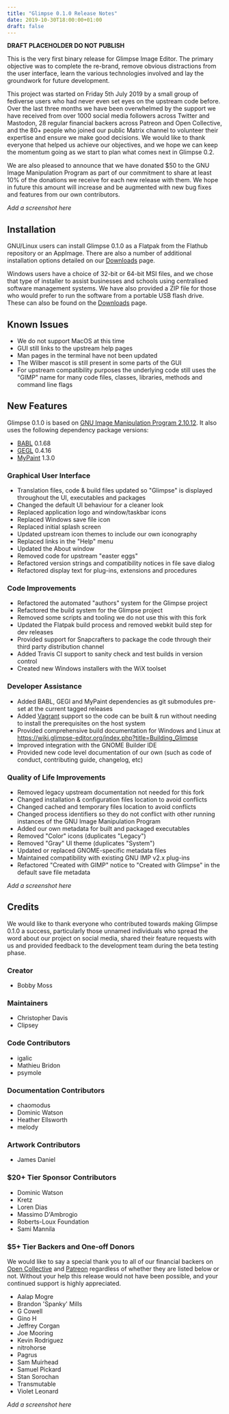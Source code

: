 ```yaml
---
title: "Glimpse 0.1.0 Release Notes"
date: 2019-10-30T18:00:00+01:00
draft: false
---
```

**DRAFT PLACEHOLDER DO NOT PUBLISH**

This is the very first binary release for Glimpse Image Editor. The primary objective was to complete the re-brand, remove obvious distractions from the user interface, learn the various technologies involved and lay the groundwork for future development.

This project was started on Friday 5th July 2019 by a small group of fediverse users who had never even set eyes on the upstream code before. Over the last three months we have been overwhelmed by the support we have received from over 1000 social media followers across Twitter and Mastodon, 28 regular financial backers across Patreon and Open Collective, and the 80+ people who joined our public Matrix channel to volunteer their expertise and ensure we make good decisions. We would like to thank everyone that helped us achieve our objectives, and we hope we can keep the momentum going as we start to plan what comes next in Glimpse 0.2.

We are also pleased to announce that we have donated $50 to the GNU Image Manipulation Program as part of our commitment to share at least 10% of the donations we receive for each new release with them. We hope in future this amount will increase and be augmented with new bug fixes and features from our own contributors.

*Add a screenshot here*

## Installation
GNU/Linux users can install Glimpse 0.1.0 as a Flatpak from the Flathub repository or an AppImage. There are also a number of additional installation options detailed on our [Downloads](/downloads/) page.

Windows users have a choice of 32-bit or 64-bit MSI files, and we chose that type of installer to assist businesses and schools using centralised software management systems. We have also provided a ZIP file for those who would prefer to run the software from a portable USB flash drive. These can also be found on the [Downloads](/downloads/) page.

## Known Issues
* We do not support MacOS at this time
* GUI still links to the upstream help pages
* Man pages in the terminal have not been updated
* The Wilber mascot is still present in some parts of the GUI
* For upstream compatibility purposes the underlying code still uses the "GIMP" name for many code files, classes, libraries, methods and command line flags

## New Features
Glimpse 0.1.0 is based on [GNU Image Manipulation Program 2.10.12](https://www.gimp.org/news/2019/06/12/gimp-2-10-12-released/). It also uses the following dependency package versions:

* [BABL](http://www.gegl.org/babl/) 0.1.68
* [GEGL](http://www.gegl.org/) 0.4.16
* [MyPaint](http://mypaint.org/) 1.3.0

### Graphical User Interface
* Translation files, code & build files updated so "Glimpse" is displayed throughout the UI, executables and packages
* Changed the default UI behaviour for a cleaner look
* Replaced application logo and window/taskbar icons
* Replaced Windows save file icon
* Replaced initial splash screen
* Updated upstream icon themes to include our own iconography
* Replaced links in the "Help" menu
* Updated the About window
* Removed code for upstream "easter eggs"
* Refactored version strings and compatibility notices in file save dialog
* Refactored display text for plug-ins, extensions and procedures

### Code Improvements
* Refactored the automated "authors" system for the Glimpse project
* Refactored the build system for the Glimpse project
* Removed some scripts and tooling we do not use this with this fork
* Updated the Flatpak build process and removed webkit build step for dev releases
* Provided support for Snapcrafters to package the code through their third party distribution channel
* Added Travis CI support to sanity check and test builds in version control
* Created new Windows installers with the WiX toolset

### Developer Assistance
* Added BABL, GEGl and MyPaint dependencies as git submodules pre-set at the current tagged releases
* Added [Vagrant](https://www.vagrantup.com/) support so the code can be built & run without needing to install the prerequisites on the host system
* Provided comprehensive build documentation for Windows and Linux at https://wiki.glimpse-editor.org/index.php?title=Building_Glimpse
* Improved integration with the GNOME Builder IDE
* Provided new code level documentation of our own (such as code of conduct, contributing guide, changelog, etc)

### Quality of Life Improvements
* Removed legacy upstream documentation not needed for this fork
* Changed installation & configuration files location to avoid conflicts
* Changed cached and temporary files location to avoid conflicts
* Changed process identifiers so they do not conflict with other running instances of the GNU Image Manipulation Program
* Added our own metadata for built and packaged executables
* Removed "Color" icons (duplicates "Legacy")
* Removed "Gray" UI theme (duplicates "System")
* Updated or replaced GNOME-specific metadata files
* Maintained compatibility with existing GNU IMP v2.x plug-ins
* Refactored "Created with GIMP" notice to "Created with Glimpse" in the default save file metadata

*Add a screenshot here*

## Credits
We would like to thank everyone who contributed towards making Glimpse 0.1.0 a success, particularly those unnamed individuals who spread the word about our project on social media, shared their feature requests with us and provided feedback to the development team during the beta testing phase.

### Creator
* Bobby Moss

### Maintainers
* Christopher Davis
* Clipsey

### Code Contributors
* igalic
* Mathieu Bridon
* psymole

### Documentation Contributors
* chaomodus
* Dominic Watson
* Heather Ellsworth
* melody

### Artwork Contributors
* James Daniel

### $20+ Tier Sponsor Contributors
* Dominic Watson
* Kretz
* Loren Dias
* Massimo D'Ambrogio
* Roberts-Loux Foundation
* Sami Mannila

### $5+ Tier Backers and One-off Donors
We would like to say a special thank you to all of our financial backers on [Open Collective](https://opencollective.com/glimpse) and [Patreon](https://www.patreon.com/glimpse) regardless of whether they are listed below or not. Without your help this release would not have been possible, and your continued support is highly appreciated.

* Aalap Mogre
* Brandon 'Spanky' Mills
* G Cowell
* Gino H
* Jeffrey Corgan
* Joe Mooring
* Kevin Rodriguez
* nitrohorse
* Pagrus
* Sam Muirhead
* Samuel Pickard
* Stan Sorochan
* Transmutable
* Violet Leonard

*Add a screenshot here*
